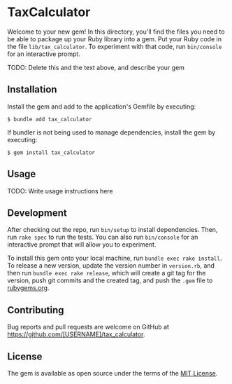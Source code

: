 # TaxCalculator

Welcome to your new gem! In this directory, you'll find the files you need to be able to package up your Ruby library into a gem. Put your Ruby code in the file `lib/tax_calculator`. To experiment with that code, run `bin/console` for an interactive prompt.

TODO: Delete this and the text above, and describe your gem

## Installation

Install the gem and add to the application's Gemfile by executing:

    $ bundle add tax_calculator

If bundler is not being used to manage dependencies, install the gem by executing:

    $ gem install tax_calculator

## Usage

TODO: Write usage instructions here

## Development

After checking out the repo, run `bin/setup` to install dependencies. Then, run `rake spec` to run the tests. You can also run `bin/console` for an interactive prompt that will allow you to experiment.

To install this gem onto your local machine, run `bundle exec rake install`. To release a new version, update the version number in `version.rb`, and then run `bundle exec rake release`, which will create a git tag for the version, push git commits and the created tag, and push the `.gem` file to [rubygems.org](https://rubygems.org).

## Contributing

Bug reports and pull requests are welcome on GitHub at https://github.com/[USERNAME]/tax_calculator.

## License

The gem is available as open source under the terms of the [MIT License](https://opensource.org/licenses/MIT).

